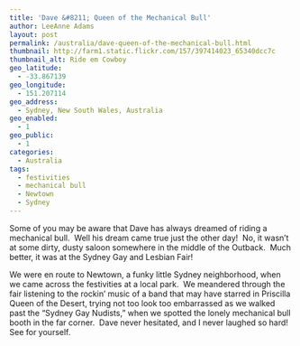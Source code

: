```yaml
---
title: 'Dave &#8211; Queen of the Mechanical Bull'
author: LeeAnne Adams
layout: post
permalink: /australia/dave-queen-of-the-mechanical-bull.html
thumbnail: http://farm1.static.flickr.com/157/397414023_65340dcc7c
thumbnail_alt: Ride em Cowboy
geo_latitude:
  - -33.867139
geo_longitude:
  - 151.207114
geo_address:
  - Sydney, New South Wales, Australia
geo_enabled:
  - 1
geo_public:
  - 1
categories:
  - Australia
tags:
  - festivities
  - mechanical bull
  - Newtown
  - Sydney
---
```

Some of you may be aware that Dave has always dreamed of riding a mechanical bull.  Well his dream came true just the other day!  No, it wasn&#8217;t at some dirty, dusty saloon somewhere in the middle of the Outback.  Much better, it was at the Sydney Gay and Lesbian Fair! 

We were en route to Newtown, a funky little Sydney neighborhood, when we came across the festivities at a local park.  We meandered through the fair listening to the rockin&#8217; music of a band that may have starred in Priscilla Queen of the Desert, trying not too look too embarrassed as we walked past the &#8220;Sydney Gay Nudists,&#8221; when we spotted the lonely mechanical bull booth in the far corner.  Dave never hesitated, and I never laughed so hard!  See for yourself.